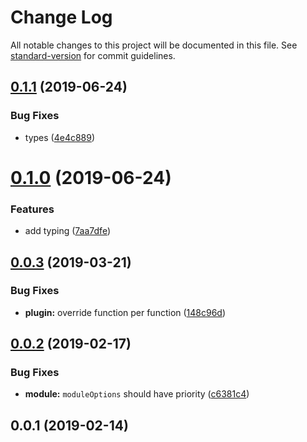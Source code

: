 # Change Log

All notable changes to this project will be documented in this file. See [standard-version](https://github.com/conventional-changelog/standard-version) for commit guidelines.

<a name="0.1.1"></a>
## [0.1.1](https://github.com/nuxt-community/date-fns-module/compare/v0.1.0...v0.1.1) (2019-06-24)


### Bug Fixes

* types ([4e4c889](https://github.com/nuxt-community/date-fns-module/commit/4e4c889))



<a name="0.1.0"></a>
# [0.1.0](https://github.com/nuxt-community/date-fns-module/compare/v0.0.3...v0.1.0) (2019-06-24)


### Features

* add typing ([7aa7dfe](https://github.com/nuxt-community/date-fns-module/commit/7aa7dfe))



<a name="0.0.3"></a>
## [0.0.3](https://github.com/nuxt-community/date-fns-module/compare/v0.0.2...v0.0.3) (2019-03-21)


### Bug Fixes

* **plugin:** override function per function ([148c96d](https://github.com/nuxt-community/date-fns-module/commit/148c96d))



<a name="0.0.2"></a>
## [0.0.2](https://github.com/nuxt-community/date-fns-module/compare/v0.0.1...v0.0.2) (2019-02-17)


### Bug Fixes

* **module:** `moduleOptions` should have priority ([c6381c4](https://github.com/nuxt-community/date-fns-module/commit/c6381c4))



<a name="0.0.1"></a>
## 0.0.1 (2019-02-14)
